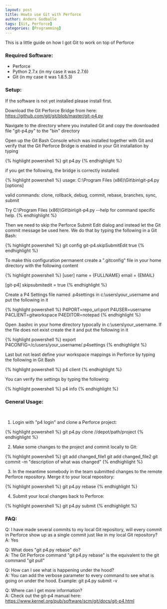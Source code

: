 ```yaml
---
layout: post
title: Howto use Git with Perforce
author: Anders Godballe
tags: [Git, Perforce]
categories: [Programming]
---
```


This is a little guide on how I got Git to work on top of Perforce

### Required Software:
* Perforce
* Python 2.7.x (in my case it was 2.7.6)
* Git (in my case it was 1.8.5.3)

### Setup:
If the software is not yet installed please install first.

Download the Git Perforce Bridge from here: https://github.com/git/git/blob/master/git-p4.py

Navigate to the directory where you installed Git and copy the downloaded file "git-p4.py" to the "bin" directory

Open up the Git Bash Console which was installed together with Git and verify that the 
Git Perforce Bridge is enabled in your Git installation by typing

{% highlight powershell %}
git p4.py 
{% endhighlight %}

if you get the following, the bridge is correctly installed:

{% highlight powershell %}
usage: C:\Program Files (x86)\Git\bin\git-p4.py <command> [options]

valid commands: clone, rollback, debug, commit, rebase, branches, sync, submit

Try C:\Program Files (x86)\Git\bin\git-p4.py <command> --help for command specific help.
{% endhighlight %}

Then we need to skip the Perforce Submit Edit dialog and instead let the Git commit message be used here.
We do that by typing the following in a Git Bash:   

{% highlight powershell %}
git config git-p4.skipSubmitEdit true
{% endhighlight %}

To make this configuration permanent create a ".gitconfig" file in your home directory with the following content

{% highlight powershell %}
[user]
    name = {FULLNAME}
    email = {EMAIL}

[git-p4]
    skipsubmitedit = true
{% endhighlight %}

Create a P4 Settings file named .p4settings in c:\users\your_username and put the following in it

{% highlight powershell %}
P4PORT=repo_url:port
P4USER=username
P4CLIENT=gitworkspace
P4EDITOR=notepad
{% endhighlight %}

Open .bashrc in your home directory typocally in c:\users\your_username.
If the file does not exist create the it and put the following in it

{% highlight powershell %}
export P4CONFIG=/c/users/your_username/.p4settings
{% endhighlight %}

Last but not least define your workspace mappings in Perforce by typing the following in Git Bash

{% highlight powershell %}
p4 client
{% endhighlight %}

You can verify the settings by typing the following:

{% highlight powershell %}
p4 info
{% endhighlight %}

### General Usage:
&nbsp;
1. Login with "p4 login" and clone a Perforce project:
 
{% highlight powershell %}
git p4.py clone //depot/path/project
{% endhighlight %}

&nbsp;
2. Make some changes to the project and commit locally to Git:

{% highlight powershell %}
git add changed_file1
git add changed_file2
git commit -m "description of what was changed"
{% endhighlight %}

&nbsp;
3. In the meantime somebody in the team submitted changes to the remote Perforce repository. Merge it to your local repository:

{% highlight powershell %}
git p4.py rebase
{% endhighlight %}

&nbsp;
4. Submit your local changes back to Perforce:

{% highlight powershell %}
git p4.py submit
{% endhighlight %}

### FAQ:
Q: I have made several commits to my local Git repository, will every commit in Perforce show up as a single commit just like in my local Git repository?  
A: Yes

Q: What does "git p4.py rebase" do?  
A: The Git Perforce command "git p4.py rebase" is the equivalent to the git command "git pull"

Q: How can I see what is happening under the hood?  
A: You can add the verbose parameter to every command to see what is going on under the hood. Example: git p4.py submit -v

Q: Where can I get more information?  
A: Check out the git-p4 manual here: https://www.kernel.org/pub/software/scm/git/docs/git-p4.html